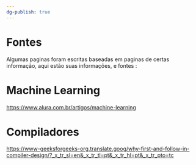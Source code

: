 ```yaml
---
dg-publish: true
---
```

# Fontes
Algumas paginas foram escritas baseadas em paginas de certas informação, aqui estão suas informações, e fontes :
# Machine Learning
https://www.alura.com.br/artigos/machine-learning

# Compiladores
https://www-geeksforgeeks-org.translate.goog/why-first-and-follow-in-compiler-design/?_x_tr_sl=en&_x_tr_tl=pt&_x_tr_hl=pt&_x_tr_pto=tc

